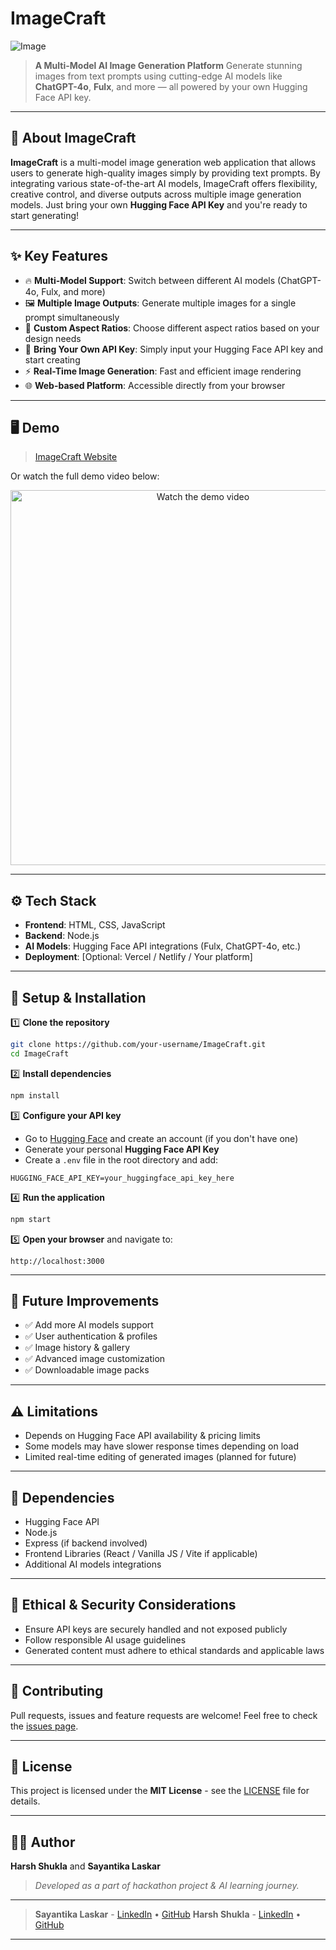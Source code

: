 # ImageCraft

![Image](https://github.com/SayantikaLaskar/AI-Image-Generator/blob/main/webimage.png?raw=true)

> **A Multi-Model AI Image Generation Platform**
> Generate stunning images from text prompts using cutting-edge AI models like **ChatGPT-4o**, **Fulx**, and more — all powered by your own Hugging Face API key.

---

## 🚀 About ImageCraft

**ImageCraft** is a multi-model image generation web application that allows users to generate high-quality images simply by providing text prompts. By integrating various state-of-the-art AI models, ImageCraft offers flexibility, creative control, and diverse outputs across multiple image generation models.
Just bring your own **Hugging Face API Key** and you're ready to start generating!

---

## ✨ Key Features

* 🔥 **Multi-Model Support**: Switch between different AI models (ChatGPT-4o, Fulx, and more)
* 🖼️ **Multiple Image Outputs**: Generate multiple images for a single prompt simultaneously
* 📏 **Custom Aspect Ratios**: Choose different aspect ratios based on your design needs
* 🔑 **Bring Your Own API Key**: Simply input your Hugging Face API key and start creating
* ⚡ **Real-Time Image Generation**: Fast and efficient image rendering
* 🌐 **Web-based Platform**: Accessible directly from your browser

---

## 🖥️ Demo

> [ImageCraft Website](https://ai-image-generator-nine-tau.vercel.app/)

Or watch the full demo video below:

<p align="center">
  <a href="https://youtu.be/fKRz42bk9uk?si=Pz8Tz0lCeMpdq8ZR" target="_blank">
    <img src="https://github.com/SayantikaLaskar/AI-Image-Generator/blob/main/webimage.png?raw=true" alt="Watch the demo video" width="600"/>
  </a>
</p>

---

## ⚙️ Tech Stack

* **Frontend**: HTML, CSS, JavaScript
* **Backend**: Node.js
* **AI Models**: Hugging Face API integrations (Fulx, ChatGPT-4o, etc.)
* **Deployment**: \[Optional: Vercel / Netlify / Your platform]

---

## 🔑 Setup & Installation

1️⃣ **Clone the repository**

```bash
git clone https://github.com/your-username/ImageCraft.git
cd ImageCraft
```

2️⃣ **Install dependencies**

```bash
npm install
```

3️⃣ **Configure your API key**

* Go to [Hugging Face](https://huggingface.co/) and create an account (if you don't have one)
* Generate your personal **Hugging Face API Key**
* Create a `.env` file in the root directory and add:

```env
HUGGING_FACE_API_KEY=your_huggingface_api_key_here
```

4️⃣ **Run the application**

```bash
npm start
```

5️⃣ **Open your browser** and navigate to:

```
http://localhost:3000
```

---

## 📝 Future Improvements

* ✅ Add more AI models support
* ✅ User authentication & profiles
* ✅ Image history & gallery
* ✅ Advanced image customization
* ✅ Downloadable image packs

---

## ⚠️ Limitations

* Depends on Hugging Face API availability & pricing limits
* Some models may have slower response times depending on load
* Limited real-time editing of generated images (planned for future)

---

## 🔐 Dependencies

* Hugging Face API
* Node.js
* Express (if backend involved)
* Frontend Libraries (React / Vanilla JS / Vite if applicable)
* Additional AI models integrations

---

## 🧩 Ethical & Security Considerations

* Ensure API keys are securely handled and not exposed publicly
* Follow responsible AI usage guidelines
* Generated content must adhere to ethical standards and applicable laws

---

## 🤝 Contributing

Pull requests, issues and feature requests are welcome!
Feel free to check the [issues page](https://github.com/sayantikalaskar/ImageCraft/issues).

---

## 📄 License

This project is licensed under the **MIT License** - see the [LICENSE](LICENSE) file for details.

---

## 👨‍💻 Author

**Harsh Shukla** and **Sayantika Laskar**

> *Developed as a part of hackathon project & AI learning journey.*
---

> **Sayantika Laskar** - [LinkedIn](https://www.linkedin.com/in/sayantika-laskar) • [GitHub](https://github.com/sayantikalaskar)
> **Harsh Shukla** - [LinkedIn](https://www.linkedin.com/in/harsh-shukla19) • [GitHub](https://github.com/Cyb3rGhoul)

---

